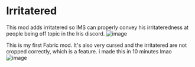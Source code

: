 # Irritatered

This mod adds irritatered so IMS can properly convey his irritateredness at people being off topic in the Iris discord.
![image](https://user-images.githubusercontent.com/62223616/117524325-c5d26f80-af71-11eb-9672-d3c96646d7fd.png)

This is my first Fabric mod. It's also very cursed and the irritatered are not cropped correctly, which is a feature.
i made this in 10 minutes lmao
![image](https://user-images.githubusercontent.com/62223616/117526275-fb2e8b80-af78-11eb-835b-5646750de110.png)
